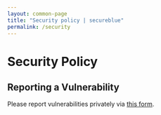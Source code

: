 ```yaml
---
layout: common-page
title: "Security policy | secureblue"
permalink: /security
---
```

# Security Policy

## Reporting a Vulnerability

Please report vulnerabilities privately via [this form](https://github.com/secureblue/secureblue/security/advisories/new).
